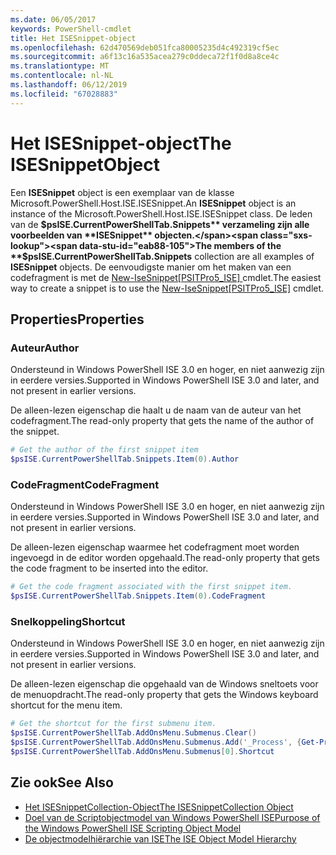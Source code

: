 ```yaml
---
ms.date: 06/05/2017
keywords: PowerShell-cmdlet
title: Het ISESnippet-object
ms.openlocfilehash: 62d470569deb051fca80005235d4c492319cf5ec
ms.sourcegitcommit: a6f13c16a535acea279c0ddeca72f1f0d8a8ce4c
ms.translationtype: MT
ms.contentlocale: nl-NL
ms.lasthandoff: 06/12/2019
ms.locfileid: "67028883"
---
```

# <a name="the-isesnippetobject"></a><span data-ttu-id="eab88-103">Het ISESnippet-object</span><span class="sxs-lookup"><span data-stu-id="eab88-103">The ISESnippetObject</span></span>

<span data-ttu-id="eab88-104">Een **ISESnippet** object is een exemplaar van de klasse Microsoft.PowerShell.Host.ISE.ISESnippet.</span><span class="sxs-lookup"><span data-stu-id="eab88-104">An **ISESnippet** object is an instance of the Microsoft.PowerShell.Host.ISE.ISESnippet class.</span></span> <span data-ttu-id="eab88-105">De leden van de **$psISE.CurrentPowerShellTab.Snippets** verzameling zijn alle voorbeelden van **ISESnippet** objecten.</span><span class="sxs-lookup"><span data-stu-id="eab88-105">The members of the **$psISE.CurrentPowerShellTab.Snippets** collection are all examples of **ISESnippet** objects.</span></span> <span data-ttu-id="eab88-106">De eenvoudigste manier om het maken van een codefragment is met de [New-IseSnippet&#91;PSITPro5_ISE&#93; ](https://technet.microsoft.com/library/0a6339a3-2683-4a8e-8929-90ad9a95c3e0) cmdlet.</span><span class="sxs-lookup"><span data-stu-id="eab88-106">The easiest way to create a snippet is to use the [New-IseSnippet&#91;PSITPro5_ISE&#93;](https://technet.microsoft.com/library/0a6339a3-2683-4a8e-8929-90ad9a95c3e0) cmdlet.</span></span>

## <a name="properties"></a><span data-ttu-id="eab88-107">Properties</span><span class="sxs-lookup"><span data-stu-id="eab88-107">Properties</span></span>

### <a name="author"></a><span data-ttu-id="eab88-108">Auteur</span><span class="sxs-lookup"><span data-stu-id="eab88-108">Author</span></span>

<span data-ttu-id="eab88-109">Ondersteund in Windows PowerShell ISE 3.0 en hoger, en niet aanwezig zijn in eerdere versies.</span><span class="sxs-lookup"><span data-stu-id="eab88-109">Supported in Windows PowerShell ISE 3.0 and later, and not present in earlier versions.</span></span>

<span data-ttu-id="eab88-110">De alleen-lezen eigenschap die haalt u de naam van de auteur van het codefragment.</span><span class="sxs-lookup"><span data-stu-id="eab88-110">The read-only property that gets the name of the author of the snippet.</span></span>

```powershell
# Get the author of the first snippet item
$psISE.CurrentPowerShellTab.Snippets.Item(0).Author
```

### <a name="codefragment"></a><span data-ttu-id="eab88-111">CodeFragment</span><span class="sxs-lookup"><span data-stu-id="eab88-111">CodeFragment</span></span>

<span data-ttu-id="eab88-112">Ondersteund in Windows PowerShell ISE 3.0 en hoger, en niet aanwezig zijn in eerdere versies.</span><span class="sxs-lookup"><span data-stu-id="eab88-112">Supported in Windows PowerShell ISE 3.0 and later, and not present in earlier versions.</span></span>

<span data-ttu-id="eab88-113">De alleen-lezen eigenschap waarmee het codefragment moet worden ingevoegd in de editor worden opgehaald.</span><span class="sxs-lookup"><span data-stu-id="eab88-113">The read-only property that gets the code fragment to be inserted into the editor.</span></span>

```powershell
# Get the code fragment associated with the first snippet item.
$psISE.CurrentPowerShellTab.Snippets.Item(0).CodeFragment
```

### <a name="shortcut"></a><span data-ttu-id="eab88-114">Snelkoppeling</span><span class="sxs-lookup"><span data-stu-id="eab88-114">Shortcut</span></span>

<span data-ttu-id="eab88-115">Ondersteund in Windows PowerShell ISE 3.0 en hoger, en niet aanwezig zijn in eerdere versies.</span><span class="sxs-lookup"><span data-stu-id="eab88-115">Supported in Windows PowerShell ISE 3.0 and later, and not present in earlier versions.</span></span>

<span data-ttu-id="eab88-116">De alleen-lezen eigenschap die opgehaald van de Windows sneltoets voor de menuopdracht.</span><span class="sxs-lookup"><span data-stu-id="eab88-116">The read-only property that gets the Windows keyboard shortcut for the menu item.</span></span>

```powershell
# Get the shortcut for the first submenu item.
$psISE.CurrentPowerShellTab.AddOnsMenu.Submenus.Clear()
$psISE.CurrentPowerShellTab.AddOnsMenu.Submenus.Add('_Process', {Get-Process}, 'Alt+P')
$psISE.CurrentPowerShellTab.AddOnsMenu.Submenus[0].Shortcut
```

## <a name="see-also"></a><span data-ttu-id="eab88-117">Zie ook</span><span class="sxs-lookup"><span data-stu-id="eab88-117">See Also</span></span>

- [<span data-ttu-id="eab88-118">Het ISESnippetCollection-Object</span><span class="sxs-lookup"><span data-stu-id="eab88-118">The ISESnippetCollection Object</span></span>](The-ISESnippetCollection-Object.md)
- [<span data-ttu-id="eab88-119">Doel van de Scriptobjectmodel van Windows PowerShell ISE</span><span class="sxs-lookup"><span data-stu-id="eab88-119">Purpose of the Windows PowerShell ISE Scripting Object Model</span></span>](purpose-of-the-windows-powershell-ise-scripting-object-model.md)
- [<span data-ttu-id="eab88-120">De objectmodelhiërarchie van ISE</span><span class="sxs-lookup"><span data-stu-id="eab88-120">The ISE Object Model Hierarchy</span></span>](The-ISE-Object-Model-Hierarchy.md)
